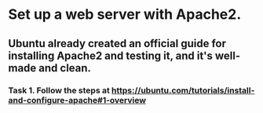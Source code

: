 # Set up a web server with Apache2.

## Ubuntu already created an official guide for installing Apache2 and testing it, and it's well-made and clean.

### Task 1. Follow the steps at https://ubuntu.com/tutorials/install-and-configure-apache#1-overview

